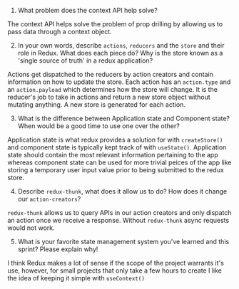 1. What problem does the context API help solve?

The context API helps solve the problem of prop drilling by allowing us to pass data through a context object.

2. In your own words, describe `actions`, `reducers` and the `store` and their role in Redux. What does each piece do? Why is the store known as a 'single source of truth' in a redux application?

Actions get dispatched to the reducers by action creators and contain information on how to update the store. Each action has an `action.type` and an `action.payload` which determines how the store will change. It is the reducer's job to take in actions and return a new store object without mutating anything. A new store is generated for each action.

3. What is the difference between Application state and Component state? When would be a good time to use one over the other?

Application state is what redux provides a solution for with `createStore()` and component state is typically kept track of with `useState()`. Application state should contain the most relevant information pertaining to the app whereas component state can be used for more trivial peices of the app like storing a temporary user input value prior to being submitted to the redux store.

4. Describe `redux-thunk`, what does it allow us to do? How does it change our `action-creators`?

`redux-thunk` allows us to query APIs in our action creators and only dispatch an action once we receive a response. Without `redux-thunk` async requests would not work.

5. What is your favorite state management system you've learned and this sprint? Please explain why!

I think Redux makes a lot of sense if the scope of the project warrants it's use, however, for small projects that only take a few hours to create I like the idea of keeping it simple with `useContext()`